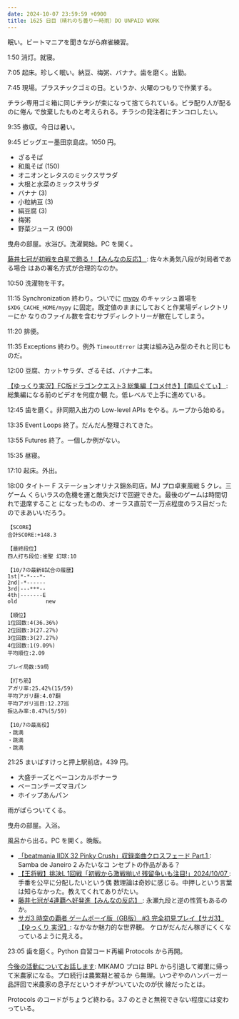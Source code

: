 ```yaml
---
date: 2024-10-07 23:59:59 +0900
title: 1625 日目（晴れのち曇り一時雨）DO UNPAID WORK
---
```


眠い。ビートマニアを聞きながら麻雀練習。

1:50 消灯。就寝。

7:05 起床。珍しく眠い。納豆、梅粥、バナナ。歯を磨く。出勤。

7:45 現場。プラスチックゴミの日。というか、火曜のつもりで作業する。

チラシ専用ゴミ箱に同じチラシが束になって捨てられている。ビラ配り人が配るのに倦ん
で放棄したものと考えられる。チラシの発注者にチンコロしたい。

9:35 撤収。今日は暑い。

9:45 ビッグエー墨田京島店。1050 円。

* ざるそば
* 和風そば (150)
* オニオンとレタスのミックスサラダ
* 大根と水菜のミックスサラダ
* バナナ (3)
* 小粒納豆 (3)
* 絹豆腐 (3)
* 梅粥
* 野菜ジュース (900)

曳舟の部屋。水浴び。洗濯開始。PC を開く。

[藤井七冠が初戦を白星で飾る！【みんなの反応】
](https://www.youtube.com/watch?v=6onL6Q0fRiE): 佐々木勇気八段が対局者である場合
はあの署名方式が合理的なのか。

10:50 洗濯物を干す。

11:15 Synchronization 終わり。ついでに [mypy] のキャッシュ置場を
`$XDG_CACHE_HOME/mypy` に固定。既定値のままにしておくと作業場ディレクトリーにか
なりのファイル数を含むサブディレクトリーが散在してしまう。

11:20 排便。

11:35 Exceptions 終わり。例外 `TimeoutError` は実は組み込み型のそれと同じものだ。

12:00 豆腐、カットサラダ、ざるそば、バナナ二本。

[【ゆっくり実況】FC版ドラゴンクエスト3 総集編【コメ付き】【南瓜ぐてぃ】
](https://www.youtube.com/watch?v=hcTFWkdDm80): 総集編になる前のビデオを何度か観
た。低レベルで上手に進めている。

12:45 歯を磨く。非同期入出力の Low-level APIs をやる。ループから始める。

13:35 Event Loops 終了。だんだん整理されてきた。

13:55 Futures 終了。一個しか例がない。

15:35 昼寝。

17:10 起床。外出。

18:00 タイトー F ステーションオリナス錦糸町店。MJ プロ卓東風戦 5 クレ。三ゲーム
くらいラスの危機を運と敵失だけで回避できた。最後のゲームは時間切れで退席すること
になったものの、オーラス直前で一万点程度のラス目だったのでまあいいだろう。

```text
【SCORE】
合計SCORE:+148.3

【最終段位】
四人打ち段位:雀聖 幻球:10

【10/7の最新8試合の履歴】
1st|*-*---*-
2nd|-*------
3rd|---***--
4th|-------E
old         new

【順位】
1位回数:4(36.36%)
2位回数:3(27.27%)
3位回数:3(27.27%)
4位回数:1(9.09%)
平均順位:2.09

プレイ局数:59局

【打ち筋】
アガリ率:25.42%(15/59)
平均アガリ翻:4.07翻
平均アガリ巡目:12.27巡
振込み率:8.47%(5/59)

【10/7の最高役】
・跳満
・跳満
・跳満
```

21:25 まいばすけっと押上駅前店。439 円。

* 大盛チーズとベーコンカルボナーラ
* ベーコンチーズマヨパン
* ホイップあんパン

雨がぱらついてくる。

曳舟の部屋。入浴。

風呂から出る。PC を開く。晩飯。

* [「beatmania IIDX 32 Pinky Crush」収録楽曲クロスフェード Part.1
  ](https://www.youtube.com/watch?v=yq1iFtleUFU): Samba de Janeiro 2 みたいなコ
  ンセプトの作品がある？
* [【王将戦】挑決L 1回戦「初戦から激戦揃い! 残留争いも注目!」2024/10/07
  ](https://www.youtube.com/watch?v=jf97IP3ip7M): 手番を公平に分配したいという偶
  数理論は奇妙に感じる。中押しという言葉は知らなかった。教えてくれてありがたい。
* [藤井七冠が4連覇へ好発進【みんなの反応】
  ](https://www.youtube.com/watch?v=uYv64k7eNSc): 永瀬九段と逆の性質もあるのか。
* [サガ3 時空の覇者 ゲームボーイ版（GB版） #3 完全初見プレイ【サガ3】【ゆっくり
  実況】](https://www.youtube.com/watch?v=IhdGuClrLf8): なかなか魅力的な世界観。
  ケロがだんだん稼ぎにくくなっているように見える。

23:05 歯を磨く。Python 自習コード再編 Protocols から再開。

[今後の活動についてお話します](https://www.youtube.com/watch?v=ZVcG6iYjJHE):
MIKAMO プロは BPL から引退して郷里に帰って米農家になる。プロ続行は農繁期と被るか
ら無理。いつぞやのハンバーガー品評回で米農家の息子だというオチがついていたのが伏
線だったとは。

Protocols のコードがちょうど終わる。3.7 のときと無視できない程度には変わっている。

[mypy]: https://mypy.readthedocs.io/en/stable/
